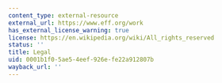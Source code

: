 ```yaml
---
content_type: external-resource
external_url: https://www.eff.org/work
has_external_license_warning: true
license: https://en.wikipedia.org/wiki/All_rights_reserved
status: ''
title: Legal
uid: 0001b1f0-5ae5-4eef-926e-fe22a912807b
wayback_url: ''
---
```

